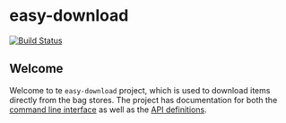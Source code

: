 easy-download
===========
[![Build Status](https://travis-ci.org/DANS-KNAW/easy-download.png?branch=master)](https://travis-ci.org/DANS-KNAW/easy-download)

Welcome
--------

Welcome to te ```easy-download``` project, which is used to download items directly from the bag stores.
The project has documentation for both the [command line interface](https://dans-knaw.github.io/easy-download/01_manual.html)
as well as the [API definitions](https://dans-knaw.github.io/easy-download/api.html).

